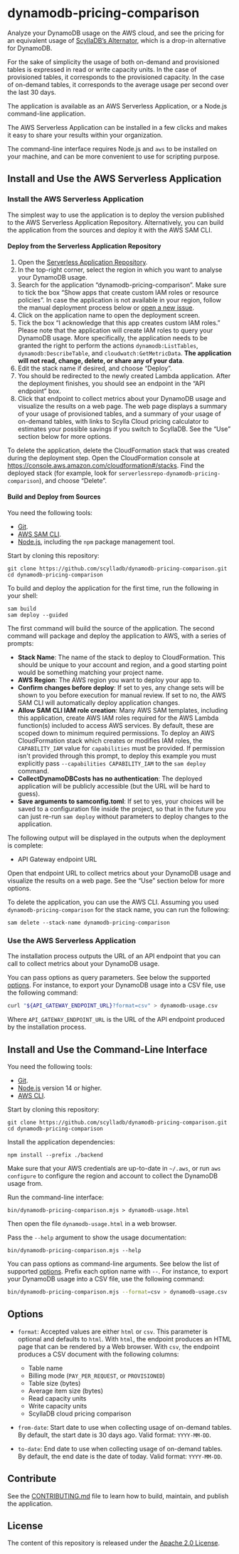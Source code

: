 # dynamodb-pricing-comparison

Analyze your DynamoDB usage on the AWS cloud, and see the pricing for an equivalent usage of [ScyllaDB’s Alternator](https://resources.scylladb.com/dynamodb-replacement), which is a drop-in alternative for DynamoDB.

For the sake of simplicity the usage of both on-demand and provisioned tables is expressed in read or write capacity units. In the case of provisioned tables, it corresponds to the provisioned capacity. In the case of on-demand tables, it corresponds to the average usage per second over the last 30 days.

The application is available as an AWS Serverless Application, or a Node.js command-line application.

The AWS Serverless Application can be installed in a few clicks and makes it easy to share your results within your organization.

The command-line interface requires Node.js and `aws` to be installed on your machine, and can be more convenient to use for scripting purpose.

## Install and Use the AWS Serverless Application

### Install the AWS Serverless Application

The simplest way to use the application is to deploy the version published to the AWS Serverless Application Repository. Alternatively, you can build the application from the sources and deploy it with the AWS SAM CLI.

#### Deploy from the Serverless Application Repository

1. Open the [Serverless Application Repository](https://console.aws.amazon.com/serverlessrepo#/available-applications).
2. In the top-right corner, select the region in which you want to analyse your DynamoDB usage.
3. Search for the application “dynamodb-pricing-comparison”. Make sure to tick the box “Show apps that create custom IAM roles or resource policies”.
   In case the application is not available in your region, follow the manual deployment process below or [open a new issue](https://github.com/scylladb/dynamodb-pricing-comparison/issues/new).
4. Click on the application name to open the deployment screen.
5. Tick the box “I acknowledge that this app creates custom IAM roles.”
   Please note that the application will create IAM roles to query your DynamoDB usage. More specifically, the application needs to be granted the right to perform the actions `dynamodb:ListTables`, `dynamodb:DescribeTable`, and `cloudwatch:GetMetricData`. **The application will not read, change, delete, or share any of your data**.
6. Edit the stack name if desired, and choose “Deploy”.
7. You should be redirected to the newly created Lambda application. After the deployment finishes, you should see an endpoint in the “API endpoint” box.
8. Click that endpoint to collect metrics about your DynamoDB usage and visualize the results on a web page. The web page displays a summary of your usage of provisioned tables, and a summary of your usage of on-demand tables, with links to Scylla Cloud pricing calculator to estimates your possible savings if you switch to ScyllaDB. See the “Use” section below for more options.

To delete the application, delete the CloudFormation stack that was created during the deployment step. Open the CloudFormation console at https://console.aws.amazon.com/cloudformation#/stacks. Find the deployed stack (for example, look for `serverlessrepo-dynamodb-pricing-comparison`), and choose “Delete”.

#### Build and Deploy from Sources

You need the following tools:

- [Git](https://git-scm.com).
- [AWS SAM CLI](https://docs.aws.amazon.com/serverless-application-model/latest/developerguide/serverless-sam-cli-install.html).
- [Node.js](https://nodejs.org/en/), including the `npm` package management tool.

Start by cloning this repository:

~~~ shell
git clone https://github.com/scylladb/dynamodb-pricing-comparison.git
cd dynamodb-pricing-comparison
~~~

To build and deploy the application for the first time, run the following in your shell:

~~~ shell
sam build
sam deploy --guided
~~~

The first command will build the source of the application. The second command will package and deploy the application to AWS, with a series of prompts:

* **Stack Name**: The name of the stack to deploy to CloudFormation. This should be unique to your account and region, and a good starting point would be something matching your project name.
* **AWS Region**: The AWS region you want to deploy your app to.
* **Confirm changes before deploy**: If set to yes, any change sets will be shown to you before execution for manual review. If set to no, the AWS SAM CLI will automatically deploy application changes.
* **Allow SAM CLI IAM role creation**: Many AWS SAM templates, including this application, create AWS IAM roles required for the AWS Lambda function(s) included to access AWS services. By default, these are scoped down to minimum required permissions. To deploy an AWS CloudFormation stack which creates or modifies IAM roles, the `CAPABILITY_IAM` value for `capabilities` must be provided. If permission isn't provided through this prompt, to deploy this example you must explicitly pass `--capabilities CAPABILITY_IAM` to the `sam deploy` command.
* **CollectDynamoDBCosts has no authentication**: The deployed application will be publicly accessible (but the URL will be hard to guess).
* **Save arguments to samconfig.toml**: If set to yes, your choices will be saved to a configuration file inside the project, so that in the future you can just re-run `sam deploy` without parameters to deploy changes to the application.

The following output will be displayed in the outputs when the deployment is complete:
* API Gateway endpoint URL

Open that endpoint URL to collect metrics about your DynamoDB usage and visualize the results on a web page. See the “Use” section below for more options.

To delete the application, you can use the AWS CLI. Assuming you used `dynamodb-pricing-comparison` for the stack name, you can run the following:

~~~ shell
sam delete --stack-name dynamodb-pricing-comparison
~~~

### Use the AWS Serverless Application

The installation process outputs the URL of an API endpoint that you can call to collect metrics about your DynamoDB usage.

You can pass options as query parameters. See below the supported [options](#options). For instance, to export your DynamoDB usage into a CSV file, use the following command:

~~~ bash
curl "${API_GATEWAY_ENDPOINT_URL}?format=csv" > dynamodb-usage.csv
~~~

Where `API_GATEWAY_ENDPOINT_URL` is the URL of the API endpoint produced by the installation process.

## Install and Use the Command-Line Interface

You need the following tools:

- [Git](https://git-scm.com).
- [Node.js](https://nodejs.org) version 14 or higher.
- [AWS CLI](https://aws.amazon.com/cli/).

Start by cloning this repository:

~~~ shell
git clone https://github.com/scylladb/dynamodb-pricing-comparison.git
cd dynamodb-pricing-comparison
~~~

Install the application dependencies:

~~~ shell
npm install --prefix ./backend
~~~

Make sure that your AWS credentials are up-to-date in `~/.aws`, or run `aws configure` to configure the region and account to collect the DynamoDB usage from.

Run the command-line interface:

~~~ shell
bin/dynamodb-pricing-comparison.mjs > dynamodb-usage.html
~~~

Then open the file `dynamodb-usage.html` in a web browser.

Pass the `--help` argument to show the usage documentation:

~~~ shell
bin/dynamodb-pricing-comparison.mjs --help
~~~

You can pass options as command-line arguments. See below the list of supported [options](#options). Prefix each option name with `--`. For instance, to export your DynamoDB usage into a CSV file, use the following command:

~~~ bash
bin/dynamodb-pricing-comparison.mjs --format=csv > dynamodb-usage.csv
~~~

## Options

- `format`: Accepted values are either `html` or `csv`. This parameter is optional and defaults to `html`. With `html`, the endpoint produces an HTML page that can be rendered by a Web browser. With `csv`, the endpoint produces a CSV document with the following columns:
    - Table name
    - Billing mode (`PAY_PER_REQUEST`, or `PROVISIONED`)
    - Table size (bytes)
    - Average item size (bytes)
    - Read capacity units
    - Write capacity units
    - ScyllaDB cloud pricing comparison

- `from-date`: Start date to use when collecting usage of on-demand tables. By default, the start date is 30 days ago.
  Valid format: `YYYY-MM-DD`.

- `to-date`: End date to use when collecting usage of on-demand tables. By default, the end date is the date of today.
  Valid format: `YYYY-MM-DD`.

## Contribute

See the [CONTRIBUTING.md](./CONTRIBUTING.md) file to learn how to build, maintain, and publish the application.

## License

The content of this repository is released under the [Apache 2.0 License](./LICENSE.txt).
